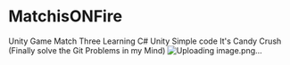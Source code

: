 # MatchisONFire

Unity Game Match Three 
Learning C#
Unity Simple code
It's Candy Crush 
(Finally solve the Git Problems in my Mind)
![Uploading image.png…]()
